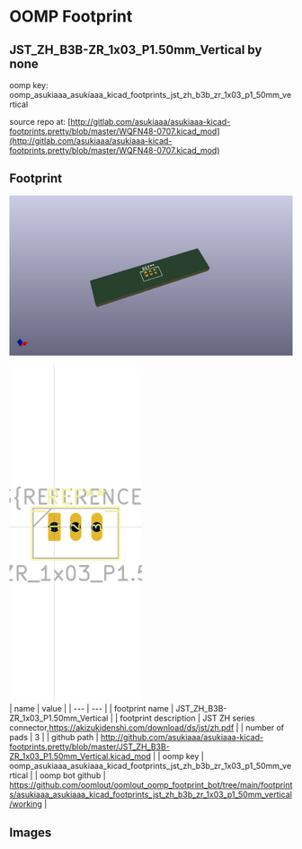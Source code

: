 # OOMP Footprint  
## JST_ZH_B3B-ZR_1x03_P1.50mm_Vertical  by none  
  
oomp key: oomp_asukiaaa_asukiaaa_kicad_footprints_jst_zh_b3b_zr_1x03_p1_50mm_vertical  
  
source repo at: [http://gitlab.com/asukiaaa/asukiaaa-kicad-footprints.pretty/blob/master/WQFN48-0707.kicad_mod](http://gitlab.com/asukiaaa/asukiaaa-kicad-footprints.pretty/blob/master/WQFN48-0707.kicad_mod)  
## Footprint  
  
[![working_kicad_pcb_3d.png](working_kicad_pcb_3d_600.png)](working_kicad_pcb_3d.png)  
  
[![working.png](working_600.png)](working.png)  
| name | value | 
| --- | --- | 
| footprint name | JST_ZH_B3B-ZR_1x03_P1.50mm_Vertical | 
| footprint description | JST ZH series connector,https://akizukidenshi.com/download/ds/jst/zh.pdf | 
| number of pads | 3 | 
| github path | http://github.com/asukiaaa/asukiaaa-kicad-footprints.pretty/blob/master/JST_ZH_B3B-ZR_1x03_P1.50mm_Vertical.kicad_mod | 
| oomp key | oomp_asukiaaa_asukiaaa_kicad_footprints_jst_zh_b3b_zr_1x03_p1_50mm_vertical | 
| oomp bot github | https://github.com/oomlout/oomlout_oomp_footprint_bot/tree/main/footprints/asukiaaa_asukiaaa_kicad_footprints_jst_zh_b3b_zr_1x03_p1_50mm_vertical/working | 
## Images  
